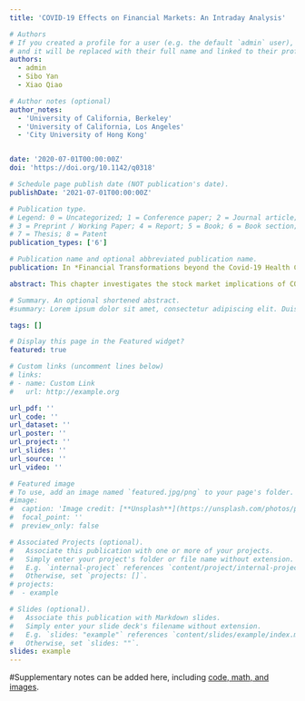 ```yaml
---
title: 'COVID-19 Effects on Financial Markets: An Intraday Analysis'

# Authors
# If you created a profile for a user (e.g. the default `admin` user), write the username (folder name) here
# and it will be replaced with their full name and linked to their profile.
authors:
  - admin
  - Sibo Yan
  - Xiao Qiao

# Author notes (optional)
author_notes:
  - 'University of California, Berkeley'
  - 'University of California, Los Angeles'
  - 'City University of Hong Kong'


date: '2020-07-01T00:00:00Z'
doi: 'https://doi.org/10.1142/q0318'

# Schedule page publish date (NOT publication's date).
publishDate: '2021-07-01T00:00:00Z'

# Publication type.
# Legend: 0 = Uncategorized; 1 = Conference paper; 2 = Journal article;
# 3 = Preprint / Working Paper; 4 = Report; 5 = Book; 6 = Book section;
# 7 = Thesis; 8 = Patent
publication_types: ['6']

# Publication name and optional abbreviated publication name.
publication: In *Financial Transformations beyond the Covid-19 Health Crisis*

abstract: This chapter investigates the stock market implications of COVID-19 using high-frequency data. Our analysis covers three aspects. First, we compare intraday volatility patterns of the S&P 500 during COVID-19 with those before COVID-19. Second, we document changes to intraday return predictability of the S&P 500 before and during COVID-19. Third, we examine the Heston (1993) stochastic volatility model during COVID-19 and compare to previous market events. Our empirical findings suggest that, during COVID-19, there is more disagreement among market participants in processing new information, and market makers are more concerned about inventory risk.

# Summary. An optional shortened abstract.
#summary: Lorem ipsum dolor sit amet, consectetur adipiscing elit. Duis posuere tellus ac convallis placerat. Proin tincidunt magna sed ex sollicitudin condimentum.

tags: []

# Display this page in the Featured widget?
featured: true

# Custom links (uncomment lines below)
# links:
# - name: Custom Link
#   url: http://example.org

url_pdf: ''
url_code: ''
url_dataset: ''
url_poster: ''
url_project: ''
url_slides: ''
url_source: ''
url_video: ''

# Featured image
# To use, add an image named `featured.jpg/png` to your page's folder.
#image:
#  caption: 'Image credit: [**Unsplash**](https://unsplash.com/photos/pLCdAaMFLTE)'
#  focal_point: ''
#  preview_only: false

# Associated Projects (optional).
#   Associate this publication with one or more of your projects.
#   Simply enter your project's folder or file name without extension.
#   E.g. `internal-project` references `content/project/internal-project/index.md`.
#   Otherwise, set `projects: []`.
# projects:
#  - example

# Slides (optional).
#   Associate this publication with Markdown slides.
#   Simply enter your slide deck's filename without extension.
#   E.g. `slides: "example"` references `content/slides/example/index.md`.
#   Otherwise, set `slides: ""`.
slides: example
---
```



#Supplementary notes can be added here, including [code, math, and images](https://wowchemy.com/docs/writing-markdown-latex/).
